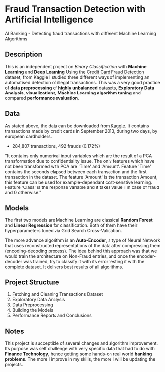 # Fraud Transaction Detection with Artificial Intelligence
AI Banking - Detecting fraud transactions with different Machine Learning Algorithms

## Description
This is an independent project on *Binary Classification* with **Machine Learning** and **Deep Learning** Using the [Credit Card Fraud Detection](https://www.kaggle.com/mlg-ulb/creditcardfraud) dataset, from Kaggle I studied three different ways of implementing an automatised detection of illegal transactions. This was a very good practice of **data preprocessing** of **highly unbalanced** datasets, **Exploratory Data Analysis**, **visualizations**, **Machine Learning algorithm tuning** and compared **performance evaluation**. 

## Data
As stated above, the data can be downloaded from [Kaggle](https://www.kaggle.com/mlg-ulb/creditcardfraud). It contains transactions made by credit cards in September 2013, during two days, by european cardholders.

- 284,807 transactions, 492 frauds (0.172%)

"It contains only numerical input variables which are the result of a PCA transformation due to confidentiality issue. The only features which have not been transformed with PCA are 'Time' and 'Amount'. Feature 'Time' contains the seconds elapsed between each transaction and the first transaction in the dataset. The feature 'Amount' is the transaction Amount, this feature can be used for example-dependant cost-senstive learning. Feature 'Class' is the response variable and it takes value 1 in case of fraud and 0 otherwise."


## Models
The first two models are Machine Learning are classical **Random Forest** and **Linear Regression** for classification. Both of them have their hyperparameters tuned via Grid Search Cross-Validation. 

The more advance algorithm is an **Auto-Encoder**, a type of Neural Network that uses reconstructed representations of the data after compressing them (encoding-decoding process). The idea behind this approach was that we would train the architecture on Non-Fraud entries, and once the encoder-decoder was trained, try to classify it with its error testing it with the complete dataset. It delivers best results of all algorithms. 

## Project Structure
1. Fetching and Cleaning Transactions Dataset
2. Exploratory Data Analysis
3. Data Preprocessing
4. Building the Models
5. Performance Reports and Conclusions

## Notes
This project is succeptible of several changes and algorithm improvement. Its purpose was self challenge with very specific data that had to do with **Finance Technology**, hence getting some hands-on real world **banking problems**. The more I improve in my skills, the more I will be updating the projects.  
